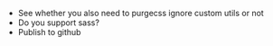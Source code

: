 - See whether you also need to purgecss ignore custom utils or not
- Do you support sass?
- Publish to github

